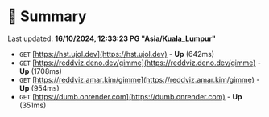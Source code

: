# 📖 Summary
Last updated: **16/10/2024, 12:33:23 PG "Asia/Kuala_Lumpur"**

- `GET` [https://hst.ujol.dev](https://hst.ujol.dev) - **Up** (642ms)
- `GET` [https://reddviz.deno.dev/gimme](https://reddviz.deno.dev/gimme) - **Up** (1708ms)
- `GET` [https://reddviz.amar.kim/gimme](https://reddviz.amar.kim/gimme) - **Up** (954ms)
- `GET` [https://dumb.onrender.com](https://dumb.onrender.com) - **Up** (351ms)
